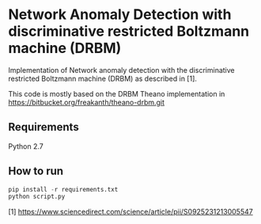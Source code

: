 # Network Anomaly Detection with discriminative restricted Boltzmann machine (DRBM)

Implementation of Network anomaly detection with the discriminative restricted Boltzmann machine (DRBM) as described in [1].

This code is mostly based on the DRBM Theano implementation in https://bitbucket.org/freakanth/theano-drbm.git

## Requirements
Python 2.7

## How to run
```python
pip install -r requirements.txt
python script.py
```

[1] https://www.sciencedirect.com/science/article/pii/S0925231213005547 
